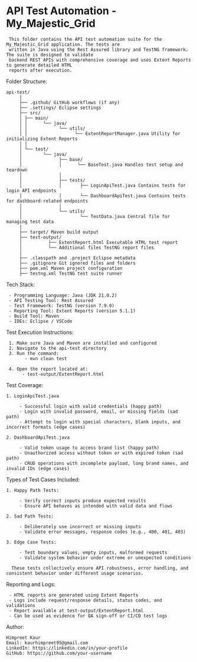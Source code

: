 # API Test Automation - My_Majestic_Grid

     This folder contains the API test automation suite for the My_Majestic_Grid application. The tests are 
     written in Java using the Rest Assured library and TestNG framework. The suite is designed to validate
     backend REST APIs with comprehensive coverage and uses Extent Reports to generate detailed HTML 
     reports after execution.

Folder Structure:

    api-test/
         |
         ├── .github/ GitHub workflows (if any)
         ├── .settings/ Eclipse settings
         ├── src/
         │ ├── main/
         │ │      └── java/
         │ │            └── utils/
         │ │                  └── ExtentReportManager.java Utility for initializing Extent Reports
         │ │
         │ └── test/
         │        └── java/
         │              ├── base/
         │              │      └── BaseTest.java Handles test setup and teardown
         │              │
         │              ├── tests/
         │              │       ├── LoginApiTest.java Contains tests for login API endpoints
         │              │       └── DashboardApiTest.java Contains tests for dashboard-related endpoints
         │              │
         │              └── utils/
         │                      └── TestData.java Central file for managing test data
         |
         ├── target/ Maven build output
         ├── test-output/
         │          ├── ExtentReport.html Executable HTML test report
         │          └── Additional files TestNG report files
         |
         ├── .classpath and .project Eclipse metadata
         ├── .gitignore Git ignored files and folders
         ├── pom.xml Maven project configuration
         ├── testng.xml TestNG test suite runner

Tech Stack:

     - Programming Language: Java (JDK 21.0.2)
     - API Testing Tool: Rest Assured
     - Test Framework: TestNG (version 7.9.0)
     - Reporting Tool: Extent Reports (version 5.1.1)
     - Build Tool: Maven
     - IDEs: Eclipse / VSCode

Test Execution Instructions:

     1. Make sure Java and Maven are installed and configured
     2. Navigate to the api-test directory
     3. Run the command:
           - mvn clean test

     4. Open the report located at:
          - test-output/ExtentReport.html

Test Coverage:

    1. LoginApiTest.java

         - Successful login with valid credentials (happy path)
         - Login with invalid password, email, or missing fields (sad path)
         - Attempt to login with special characters, blank inputs, and incorrect formats (edge cases)

    2. DashboardApiTest.java

         - Valid token usage to access brand list (happy path)
         - Unauthorized access without token or with expired token (sad path)
         - CRUD operations with incomplete payload, long brand names, and invalid IDs (edge cases)

Types of Test Cases Included:

    1. Happy Path Tests:

         - Verify correct inputs produce expected results
         - Ensure API behaves as intended with valid data and flows

    2. Sad Path Tests:

         - Deliberately use incorrect or missing inputs
         - Validate error messages, response codes (e.g., 400, 401, 403)

    3. Edge Case Tests:

         - Test boundary values, empty inputs, malformed requests
         - Validate system behavior under extreme or unexpected conditions

      These tests collectively ensure API robustness, error handling, and consistent behavior under different usage scenarios.

Reporting and Logs:

     - HTML reports are generated using Extent Reports
     - Logs include request/response details, status codes, and validations
     - Report available at test-output/ExtentReport.html
     - Can be used as evidence for QA sign-off or CI/CD test logs

Author:

    Himpreet Kaur
    Email: kaurhimpreet95@gmail.com
    LinkedIn: https://linkedin.com/in/your-profile
    GitHub: https://github.com/your-username

